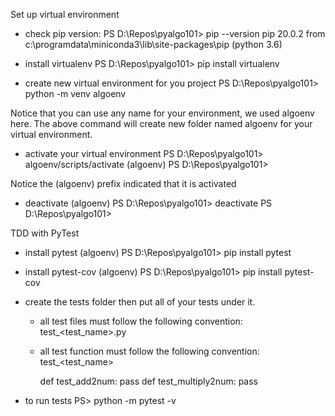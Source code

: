 Set up virtual environment
- check pip version: 
PS D:\Repos\pyalgo101> pip --version
pip 20.0.2 from c:\programdata\miniconda3\lib\site-packages\pip (python 3.6)

- install virtualenv
PS D:\Repos\pyalgo101> pip install virtualenv

- create new virtual environment for you project
PS D:\Repos\pyalgo101> python -m venv algoenv

Notice that you can use any name for your environment, we used algoenv here.
The above command will create new folder named algoenv for your virtual environment.

- activate your virtual environment
PS D:\Repos\pyalgo101> algoenv/scripts/activate
(algoenv) PS D:\Repos\pyalgo101>

Notice the (algoenv) prefix indicated that it is activated

- deactivate
(algoenv) PS D:\Repos\pyalgo101> deactivate
PS D:\Repos\pyalgo101>

TDD with PyTest
- install pytest
(algoenv) PS D:\Repos\pyalgo101> pip install pytest

- install pytest-cov
(algoenv) PS D:\Repos\pyalgo101> pip install pytest-cov

- create the tests folder then put all of your tests under it.
    - all test files must follow the following convention: test_<test_name>.py
    - all test function must follow the following convention: test_<test_name>
        
        def test_add2num:
            pass
        def test_multiply2num:
            pass

- to run tests
    PS> python -m pytest -v